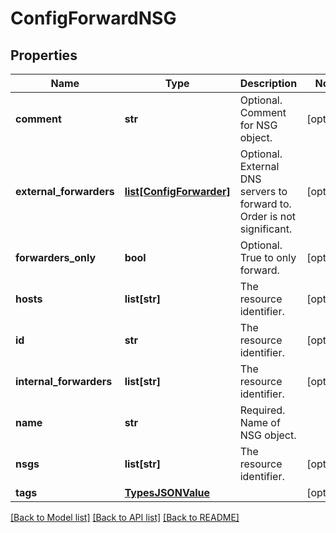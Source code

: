 # ConfigForwardNSG

## Properties
Name | Type | Description | Notes
------------ | ------------- | ------------- | -------------
**comment** | **str** | Optional. Comment for NSG object. | [optional] 
**external_forwarders** | [**list[ConfigForwarder]**](ConfigForwarder.md) | Optional. External DNS servers to forward to. Order is not significant. | [optional] 
**forwarders_only** | **bool** | Optional. True to only forward. | [optional] 
**hosts** | **list[str]** | The resource identifier. | [optional] 
**id** | **str** | The resource identifier. | [optional] 
**internal_forwarders** | **list[str]** | The resource identifier. | [optional] 
**name** | **str** | Required. Name of NSG object. | 
**nsgs** | **list[str]** | The resource identifier. | [optional] 
**tags** | [**TypesJSONValue**](TypesJSONValue.md) |  | [optional] 

[[Back to Model list]](../README.md#documentation-for-models) [[Back to API list]](../README.md#documentation-for-api-endpoints) [[Back to README]](../README.md)



